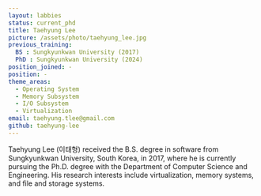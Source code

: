 ```yaml
---
layout: labbies
status: current_phd
title: Taehyung Lee
picture: /assets/photo/taehyung_lee.jpg
previous_training:
  BS : Sungkyunkwan University (2017)
  PhD : Sungkyunkwan University (2024)
position_joined: -
position: -
theme_areas:
  - Operating System
  - Memory Subsystem
  - I/O Subsystem
  - Virtualization
email: taehyung.tlee@gmail.com
github: taehyung-lee
---
```


Taehyung Lee (이태형) received the B.S. degree in software from Sungkyunkwan University, South Korea, in 2017, where he is currently pursuing the Ph.D. degree with the Department of Computer Science and Engineering. His research interests include virtualization, memory systems, and file and storage systems. 
